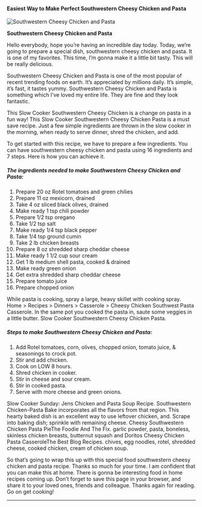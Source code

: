            

#### Easiest Way to Make Perfect Southwestern Cheesy Chicken and Pasta

![Southwestern Cheesy Chicken and Pasta](https://img-global.cpcdn.com/recipes/5528097576714240/751x532cq70/southwestern-cheesy-chicken-and-pasta-recipe-main-photo.jpg)

**Southwestern Cheesy Chicken and Pasta**

Hello everybody, hope you’re having an incredible day today. Today, we’re going to prepare a special dish, southwestern cheesy chicken and pasta. It is one of my favorites. This time, I’m gonna make it a little bit tasty. This will be really delicious.

Southwestern Cheesy Chicken and Pasta is one of the most popular of recent trending foods on earth. It’s appreciated by millions daily. It’s simple, it’s fast, it tastes yummy. Southwestern Cheesy Chicken and Pasta is something which I’ve loved my entire life. They are fine and they look fantastic.

This Slow Cooker Southwestern Cheesy Chicken is a change on pasta in a fun way! This Slow Cooker Southwestern Cheesy Chicken Pasta is a must save recipe. Just a few simple ingredients are thrown in the slow cooker in the morning, when ready to serve dinner, shred the chicken, and add.

To get started with this recipe, we have to prepare a few ingredients. You can have southwestern cheesy chicken and pasta using 16 ingredients and 7 steps. Here is how you can achieve it.

##### The ingredients needed to make Southwestern Cheesy Chicken and Pasta:

1.  Prepare 20 oz Rotel tomatoes and green chilies
2.  Prepare 11 oz mexicorn, drained
3.  Take 4 oz sliced black olives, drained
4.  Make ready 1 tsp chili powder
5.  Prepare 1/2 tsp oregano
6.  Take 1/2 tsp salt
7.  Make ready 1/4 tsp black pepper
8.  Take 1/4 tsp ground cumin
9.  Take 2 lb chicken breasts
10.  Prepare 8 oz shredded sharp cheddar cheese
11.  Make ready 1 1/2 cup sour cream
12.  Get 1 lb medium shell pasta, cooked & drained
13.  Make ready green onion
14.  Get extra shredded sharp cheddar cheese
15.  Prepare tomato juice
16.  Prepare chopped onion

While pasta is cooking, spray a large, heavy skillet with cooking spray. Home > Recipes > Dinners > Casserole > Cheesy Chicken Southwest Pasta Casserole. In the same pot you cooked the pasta in, saute some veggies in a little butter. Slow Cooker Southwestern Cheesy Chicken Pasta.

##### Steps to make Southwestern Cheesy Chicken and Pasta:

1.  Add Rotel tomatoes, corn, olives, chopped onion, tomato juice, & seasonings to crock pot.
2.  Stir and add chicken.
3.  Cook on LOW 8 hours.
4.  Shred chicken in cooker.
5.  Stir in cheese and sour cream.
6.  Stir in cooked pasta.
7.  Serve with more cheese and green onions.

Slow Cooker Sunday: Jens Chicken and Pasta Soup Recipe. Southwestern Chicken-Pasta Bake incorporates all the flavors from that region. This hearty baked dish is an excellent way to use leftover chicken, and. Scrape into baking dish; sprinkle with remaining cheese. Cheesy Southwestern Chicken Pasta PieThe Foodie And The Fix. garlic powder, pasta, boneless, skinless chicken breasts, butternut squash and Doritos Cheesy Chicken Pasta CasseroleThe Best Blog Recipes. chives, egg noodles, rotel, shredded cheese, cooked chicken, cream of chicken soup.

So that’s going to wrap this up with this special food southwestern cheesy chicken and pasta recipe. Thanks so much for your time. I am confident that you can make this at home. There is gonna be interesting food in home recipes coming up. Don’t forget to save this page in your browser, and share it to your loved ones, friends and colleague. Thanks again for reading. Go on get cooking!

* * *